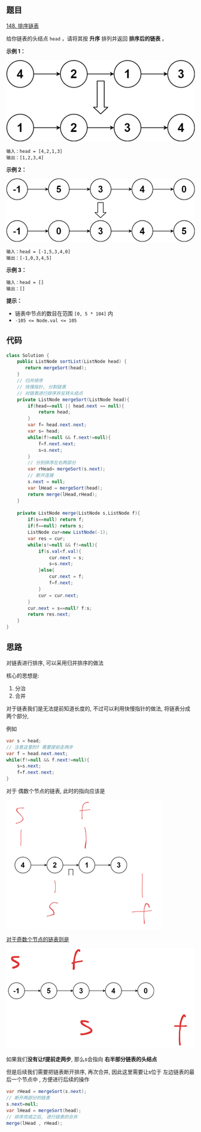 ## 题目

[148. 排序链表](https://leetcode.cn/problems/sort-list/)

给你链表的头结点 `head` ，请将其按 **升序** 排列并返回 **排序后的链表** 。



**示例 1：**

![img](assets/sort_list_1.jpg)

```
输入：head = [4,2,1,3]
输出：[1,2,3,4]
```

**示例 2：**

![img](assets/sort_list_2.jpg)

```
输入：head = [-1,5,3,4,0]
输出：[-1,0,3,4,5]
```

**示例 3：**

```
输入：head = []
输出：[]
```

 

**提示：**

- 链表中节点的数目在范围 `[0, 5 * 104]` 内
- `-105 <= Node.val <= 105`

## 代码

```java
class Solution {
    public ListNode sortList(ListNode head) {
       return mergeSort(head);
    }
    // 归并排序
    // 快慢指针, 分割链表
    // 对链表进行排序并反转头结点
    private ListNode mergeSort(ListNode head){
        if(head==null || head.next == null){
            return head;
        }
        var f= head.next.next;
        var s= head;
        while(f!=null && f.next!=null){
            f=f.next.next;
            s=s.next;
        }
        // 分别排序左右两部分
        var rHead= mergeSort(s.next);
        // 断开连接
        s.next = null;
        var lHead = mergeSort(head);
        return merge(lHead,rHead);
    }

    private ListNode merge(ListNode s,ListNode f){
        if(s==null) return f;
        if(f==null) return s;
        ListNode cur=new ListNode(-1);
        var res = cur;
        while(s!=null && f!=null){
            if(s.val<f.val){
                cur.next = s;
                s=s.next;
            }else{
                cur.next = f;
                f=f.next;
            }
            cur = cur.next;
        }
        cur.next = s==null? f:s;
        return res.next;
    }
}
```

## 思路

对链表进行排序, 可以采用归并排序的做法

核心的思想是: 

1. 分治
2. 合并

对于链表我们是无法提前知道长度的, 不过可以利用快慢指针的做法,  将链表分成两个部分,

例如

```java
var s = head;
// 注意这里的f 需要提前走两步
var f = head.next.next;
while(f!=null && f.next!=null){
    s=s.next;
    f=f.next.next;
}
```

对于 偶数个节点的链表, 此时的指向应该是 

<img src="assets/image-20240114122137170.png" style="zoom:50%;" />

<u>对于奇数个节点的链表则是</u> 

<img src="assets/image-20240114122212053.png" style="zoom:67%;" />

如果我们**没有让f提前走两步**, 那么s会指向 **右半部分链表的头结点**

但是后续我们需要把链表断开排序, 再次合并, 因此这里需要让s位于 左边链表的最后一个节点中 , 方便进行后续的操作

```java
var rHead = mergeSort(s.next);
// 断开两部分的链表
s.next=null; 
var lHead = mergeSort(head);
// 排序完成之后, 进行链表的合并
merge(lHead , rHead);
```







 